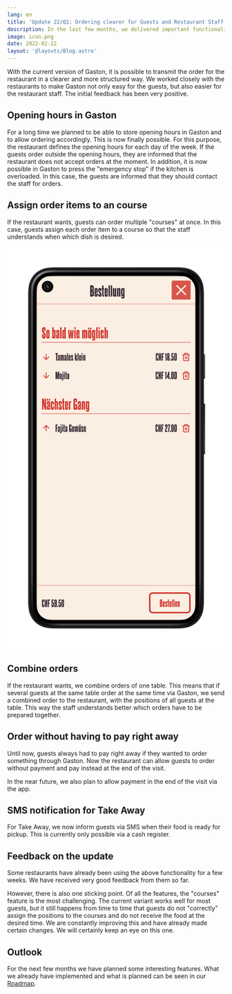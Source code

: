```yaml
---
lang: en
title: 'Update 22/Q1: Ordering clearer for Guests and Restaurant Staff'
description: In the last few months, we delivered important functionality to make guest orders clearer for operators. In addition, it is now possible to inform the guests at Take Away via SMS when the order is ready.
image: icon.png
date: 2022-02-22
layout: '@layouts/Blog.astro'
---
```


With the current version of Gaston, it is possible to transmit the order for the restaurant in a clearer and more structured way. We worked closely with the restaurants to make Gaston not only easy for the guests, but also easier for the restaurant staff. The initial feedback has been very positive.

## Opening hours in Gaston

For a long time we planned to be able to store opening hours in Gaston and to allow ordering accordingly. This is now finally possible. For this purpose, the restaurant defines the opening hours for each day of the week. If the guests order outside the opening hours, they are informed that the restaurant does not accept orders at the moment. In addition, it is now possible in Gaston to press the "emergency stop" if the kitchen is overloaded. In this case, the guests are informed that they should contact the staff for orders.

## Assign order items to an course

If the restaurant wants, guests can order multiple "courses" at once. In this case, guests assign each order item to a course so that the staff understands when which dish is desired.

![Assign order items to a course](courses.png)

## Combine orders

If the restaurant wants, we combine orders of one table. This means that if several guests at the same table order at the same time via Gaston, we send a combined order to the restaurant, with the positions of all guests at the table. This way the staff understands better which orders have to be prepared together.

## Order without having to pay right away

Until now, guests always had to pay right away if they wanted to order something through Gaston. Now the restaurant can allow guests to order without payment and pay instead at the end of the visit.

In the near future, we also plan to allow payment in the end of the visit via the app.

## SMS notification for Take Away

For Take Away, we now inform guests via SMS when their food is ready for pickup. This is currently only possible via a cash register.

## Feedback on the update

Some restaurants have already been using the above functionality for a few weeks. We have received very good feedback from them so far.

However, there is also one sticking point. Of all the features, the "courses" feature is the most challenging. The current variant works well for most guests, but it still happens from time to time that guests do not "correctly" assign the positions to the courses and do not receive the food at the desired time. We are constantly improving this and have already made certain changes. We will certainly keep an eye on this one.

## Outlook

For the next few months we have planned some interesting features. What we already have implemented and what is planned can be seen in our [Roadmap](https://www.notion.so/gastonsolution/Roadmap-von-Gaston-6644875d1fba4fe58cacfbf15e1ace7e).
